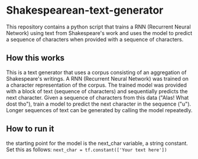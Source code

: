 # Shakespearean-text-generator
This repository contains a python script that trains a RNN (Recurrent Neural Network) using text from Shakespeare's work and uses the model to predict a sequence of characters when provided with a sequence of characters.

## How this works
This is a text generator that uses a corpus consisting of an aggregation of Shakespeare's writings.
A RNN (Recurrent Neural Network) was trained on a character representation of the corpus.
The trained model was provided with a block of text (sequence of characters) and sequentially predicts the next character.
Given a sequence of characters from this data ("Alas! What dost tho"), train a model to predict the next character in the sequence ("u"). Longer sequences of text can be generated by calling the model repeatedly.

## How to run it
the starting point for the model is the next_char variable, a string constant. Set this as follows:
```next_char = tf.constant(['Your text here'])```
